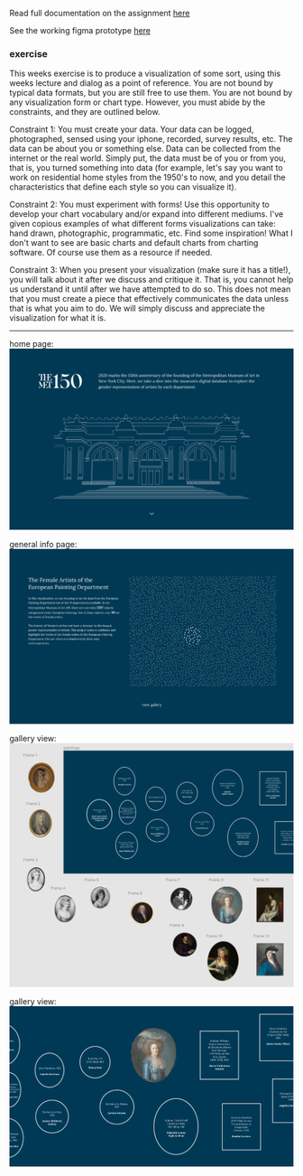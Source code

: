 Read full documentation on the assignment [here](https://www.notion.so/assignment-5-0cee5c843dd14d508dad6e1b0b851eff)

See the working figma prototype [here](https://www.figma.com/proto/UwjAybTxxqdx2Ztket9t4x/data_visualization_assignment_5?node-id=1%3A2&scaling=min-zoom)

### exercise

This weeks exercise is to produce a visualization of some sort, using this weeks lecture and dialog as a point of reference. You are not bound by typical data formats, but you are still free to use them. You are not bound by any visualization form or chart type. However, you must abide by the constraints, and they are outlined below.

Constraint 1: You must create your data.
Your data can be logged, photographed, sensed using your iphone, recorded, survey results, etc. The data can be about you or something else. Data can be collected from the internet or the real world. Simply put, the data must be of you or from you, that is, you turned something into data (for example, let's say you want to work on residential home styles from the 1950's to now, and you detail the characteristics that define each style so you can visualize it).

Constraint 2:  You must experiment with forms!
Use this opportunity to develop your chart vocabulary and/or expand into different mediums. I've given copious examples of what different forms visualizations can take: hand drawn, photographic, programmatic, etc. Find some inspiration! What I don't want to see are basic charts and default charts from charting software. Of course use them as a resource if needed.

Constraint 3: 
When you present your visualization (make sure it has a title!), you will talk about it after we discuss and critique it. That is, you cannot help us understand it until after we have attempted to do so. This does not mean that you must create a piece that effectively communicates the data unless that is what you aim to do. We will simply discuss and appreciate the visualization for what it is.

--------------------

home page:
![met api dataset mockup 1](/assets/5-1.png)

general info page:
![met api dataset mockup 2](/assets/5-2.png)

gallery view:
![met api dataset mockup 3](/assets/5-3.png)

gallery view:
![met api dataset mockup 4](/assets/5-4.png)